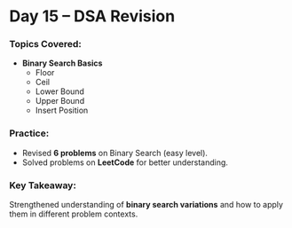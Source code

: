 # Day 15 – DSA Revision

### Topics Covered:

- **Binary Search Basics**
  - Floor
  - Ceil
  - Lower Bound
  - Upper Bound
  - Insert Position

### Practice:

- Revised **6 problems** on Binary Search (easy level).
- Solved problems on **LeetCode** for better understanding.

### Key Takeaway:

Strengthened understanding of **binary search variations** and how to apply them in different problem contexts.
